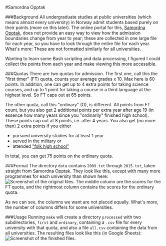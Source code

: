 #Samordna Opptak

###Background
All undergraduate studies at public universities (which means almost every university) in Norway admit students based purely on their points (more on this later). The online portal for this, [Samordna Opptak](http://www.samordnaopptak.no/), does not provide an easy way to view how the admission boundaries change from year to year; these are collected in one large file for each year, so you have to look through the entire file for each year. What's more: These are not formatted similarly for all universities.

Wanting to learn some Bash scripting and data processing, I figured I could collect the points from each year and make viewing this more accessible.

###Quotas
There are two quotas for admission. The first one, call this the "first timer" (FT) quota, counts your average grades x 10. Max here is 60 points. In addition, one can get up to 4 extra points for taking science courses, and up to 1 point for taking a course in a third language at the highest level. So FT caps out at 65 points.

The other quota, call this "ordinary" (O), is different. All points from FT count, but you also get 2 additional points per extra year after age 19 (in essence how many years since you "ordinarily" finished high school). These points cap out at 8 points, i.e. after 4 years. You also get (no more than) 2 extra points if you either

* pursued university studies for at least 1 year
* served in the military or
* attended ["folk high school"](https://en.wikipedia.org/wiki/Folk_high_school)

In total, you can get 75 points on the ordinary quota.

###Format
The directory `data` contains `2009.txt` through `2015.txt`, taken straight from Samordna Opptak. They look like this, except with many more programmes for each university than shown here:
![Screenshot of the original files.](http://i.imgur.com/5NVaupi.png)
The middle column are the scores for the FT quota, and the rightmost column contains the scores for the ordinary quota.

As we can see, the columns we want are not placed equally. What's more, the number of columns differs for some universities.

###Usage
Running `make` will create a directory `processed` with two subdirectories, `first` and `ordinary`, containing a `.csv` file for every university with that quota, and also a file `all.csv` containing the data from all universities.
The resulting files look like this (in Google Sheets):
![Screenshot of the finished files.](http://i.imgur.com/3iu6Kkp.png)
